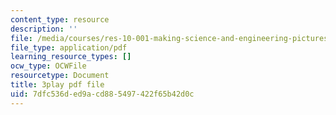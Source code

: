 ```yaml
---
content_type: resource
description: ''
file: /media/courses/res-10-001-making-science-and-engineering-pictures-a-practical-guide-to-presenting-your-work-spring-2016/7dfc536ded9acd885497422f65b42d0c_W18hxFk9lAQ.pdf
file_type: application/pdf
learning_resource_types: []
ocw_type: OCWFile
resourcetype: Document
title: 3play pdf file
uid: 7dfc536d-ed9a-cd88-5497-422f65b42d0c
---
```

